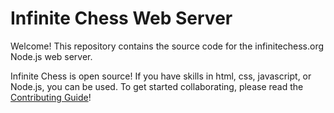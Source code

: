 # Infinite Chess Web Server #

Welcome! This repository contains the source code for the infinitechess.org Node.js web server.

Infinite Chess is open source! If you have skills in html, css, javascript, or Node.js, you can be used.
To get started collaborating, please read the [Contributing Guide](./CONTRIBUTING.md)!
